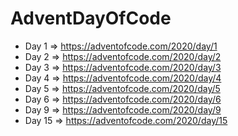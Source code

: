 # AdventDayOfCode
- Day 1 => https://adventofcode.com/2020/day/1
- Day 2 => https://adventofcode.com/2020/day/2
- Day 3 => https://adventofcode.com/2020/day/3
- Day 4 => https://adventofcode.com/2020/day/4
- Day 5 => https://adventofcode.com/2020/day/5
- Day 6 => https://adventofcode.com/2020/day/6
- Day 9 => https://adventofcode.com/2020/day/9
- Day 15 => https://adventofcode.com/2020/day/15
